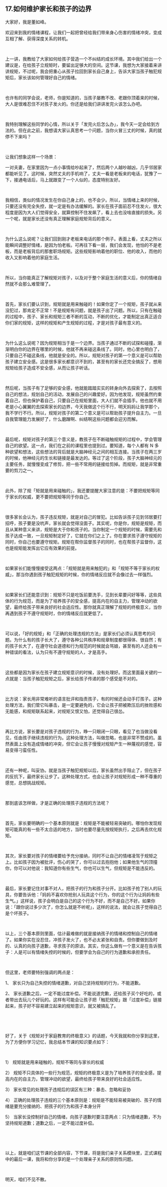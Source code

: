 ## 17.如何维护家长和孩子的边界
大家好，我是董如峰。


欢迎来到我的情绪课程，让我们一起把曾经给我们带来身心伤害的情绪冲突，变成互相了解、获得深度关系的转机。


 


上一讲，我教给了大家如何给孩子营造一个不纠结的成长环境。其中我们给出一个建议是，在给孩子立规矩时，要留出足够大的空间。这节课，我想为大家接着来讲讲规矩，不过呢，我会把重心从孩子拉回到家长自己身上，告诉大家当孩子触犯规矩后，家长该如何管理好自己的情绪。


 


也许有的同学会说，老师，你是知道的，当孩子屡教不改、老跟你顶着来的时候，大人是很难忍住不对孩子发火的。你还是给我们讲讲发完火该怎么办吧。


 


我特别理解这些同学的心情，所以关于「发完火后怎么办」，我今天一定会给到方法的。但在此之前，我想请大家认真思考一个问题，当你火冒三丈的时候，真的就停不下来吗？


 


让我们想象这样一个场景：


一对夫妻，在家里因为一点小事情给吵起来了，然后两个人越吵越凶，几乎邻居家都能听见了。这时候，突然丈夫的手机响了，丈夫一看是老板来的电话，犹豫了一下，接通电话后，马上就跟变了一个人似的，态度特别友好。


 


我相信，类似的情况发生在你自己身上的，也不会少。所以，当情绪上来的时候，只要还没有完全失控，就一定是有办法缓解的。家长在孩子面前忍不住发火，很大程度是因为大人们觉得安全，就算控制不住发飙了，看上去也没啥直接的损失。另一个呢，就是家长还没有真正理解家庭规矩背后的意义。


 


为什么这么说呢？让我们回到刚才老板来电话的那个例子。表面上看，丈夫之所以能瞬间调整好情绪，是因为怕老板。可再往下看一层，我们会发现，他怕的不是老板，而是老板背后的那套职场规矩。这些规矩影响着他的职位、他的收入，而他的收入又影响着他的家庭生活。


 


所以，当你能真正了解规矩对孩子，以及对于整个家庭生活的意义后，你的情绪自然就不会那么难管理了。


 


首先，家长们要认识到，规矩就是用来触碰的！如果你定了一个规矩，孩子就从来没犯过，那肯定不正常！不是规矩有问题，就是孩子出了问题。所以，只有在触碰的过程中，孩子、家长和规矩三者不断的互动，不断的优化，才能制定出真正适合你们家的规矩，这样的规矩和产生规矩的过程，才是对孩子最有意义的。


 


为什么这么说呢？因为规矩相当于是一个边界。当孩子通过不断的试探和碰撞，渐渐明白你的边界在哪里的时候，他就不再来碰这条线了。同时，他心里也明白了，只要自己不碰这条线，他就是安全的。所以，规矩对孩子的第一个意义是可以帮助孩子建立安全感。这是很多家长都意识不到的，甚至有的家长还完全搞反了，想用规矩给孩子造成不安全感，从而让孩子听话。


 


然后呢，当孩子有了足够的安全感，他就能踏踏实实的转身向外去探索了，去按照自己的想法，规划自己的活动，发展自己的兴趣爱好。因为他发现，规矩虽然约束着自己，但也保护着自己，只要自己在规矩里面，大人们就不会插手。他也就不用老是小心翼翼的去探索家长的边界，今天我做这个行不行，明天妈妈让我学那个，我不学行不行。所以，规矩对孩子的第二个意义是可以帮助孩子提升自主力。一旦自我管理能力发展好了，什么磨蹭啊、纠结啊这些问题都会迎刃而解。


 


最后呢，规矩对孩子的第三个意义是，教孩子在不断碰触规矩的过程中，学会管理自己的欲望。这一点，我们在之前的课程里也提到过。要知道，每个人都有 N 多种欲望和想法，这些想法的背后就是大脑神经元之间的相互连接。当孩子在两三岁的时候，他神经元的生长和链接是最发达的。等过了这个阶段，孩子大脑神经元的主要任务，就慢慢变成了修剪，把一些不常用的链接给剪掉。而规矩，就是非常重要的剪刀之一。


 


此外，除了规「矩就是用来碰触的」，我还要提醒大家注意的是：不要把规矩等同于家长的权威，更不要把规矩等同于你自己。


 


很多家长会认为，孩子违反规矩，就是对自己的冒犯。比如告诉孩子见到邻居要打招呼，孩子要是没吭声，家长就会觉得没面子。其实呢，你是你，规矩是规矩，而且从某种意义来讲，规矩是大于你和孩子的。当你制定一个规矩的时候，需要先和孩子达成一致，一旦规矩制定好了，它就在你们之上了。你在要求孩子遵守规矩的同时，你自己也要遵守规矩。规矩在帮你监督孩子的同时，也在帮孩子监督你，这也是规矩能发挥出它应有效果的前提。


 


如果家长们能慢慢接受这两点：「规矩就是用来触犯的」和「规矩不等于家长的权威」，那当你遇到孩子触犯规矩的时候，你的情绪反应就不会像过去一样强烈。


 


如果家长们还能意识到：规矩不只是吃饭前要洗手，见到长辈要问好等等，这些具体的行为规范，而是为了培养孩子的安全感，提高内在的自主力，管理冲动的欲望，最终给孩子带来良好的社会适应性。那你就真正理解了规矩的终极意义，当你再遇到孩子不遵守规矩时，你的情绪反应就更低了。


 


可以说，「好的规矩」和「正确的处理违规的方法」是家长们必须认真思考的问题。为什么有的孩子长大了，遵守各种公共秩序和规章制度都很得体、很自然；有的孩子长大了，在遵守社会道德和行为规范的时候就会骂娘，甚至有的人还会有一种错误的看法，认为只有不遵守规矩的人，才是高手。


 


这些都是因为家长在孩子建立规矩意识的时候，没有处理好。而这里面最关键的一点就是：当孩子触犯规矩之后，家长给孩子传递的那个感受是不对的。


 


比方说：家长用非常难听的语言批评和指责孩子，有的时候还会动手打孩子。这种处理方法，我们管它叫暴击，是一定要避免的，它会让孩子把被欺压后的挫败感和无能感，和规矩联系起来，对规矩又恨又怕，还觉得自己很怂。


 


再比方说，家长要是对孩子违规的行为，睁一只眼闭一只眼，看见了也当做没看见，任由孩子继续违规的行为。这种处理方法，叫做忽略，也是非常不赞成的。虽然表面上没有造成情绪的冲突，但它会让孩子慢慢对规矩产生一种蔑视的感觉，容易变得刁蛮任性。


 


还有一种呢，叫妥协。就是当孩子触犯规矩以后，家长虽然出手阻止了，但在孩子的反抗下，最终家长让步了。这种处理方式，也会让孩子对规矩形成一种不尊重的感觉，总想挑战规矩。


 


那到底该怎样做，才是正确的处理孩子违规的方法呢？


 


首先，家长要明确的一个基本原则就是：规矩是不能被轻易突破的。哪怕你发现规矩可能真的有一些不太合适的地方，当时也要尽量先按规矩执行，之后再去优化规矩。


 


其次，家长要对孩子的情绪要给予充分接纳，同时不让自己的情绪凌驾于规矩之上。比如孩子因为被批评，伤心的哭了，你可以过去抱抱他；如果他生气的顶撞你，你可以对他说：我知道你有些生气，你也可以生气，但规矩是不能违反的。


 


最后，家长要记住对事不对人，把孩子的行为和孩子分开。比如孩子抢了别人的玩具，你要告诉他：「妈妈不喜欢你抢别人玩具这个行为，你的这个行为让妈妈有些生气。」这样说，孩子会明白是自己的这个行为不好，而不是自己不好。如果你说：「跟你说过多少次了，你怎么就是不听呢」，这样的说法，就会让孩子觉得自己是个坏孩子。


 


以上，三个基本原则里面，估计最难做的就是接纳孩子的情绪和控制自己的情绪了。如果你实在没忍住，冲孩子发火了，也不必太紧张和自责。但你要做到及时的、认真的向孩子道歉，寻求孩子的原谅。其实，你这么做有一个意义是在告诉孩子：人是可以有情绪失控的时候的，但要学会为自己的行为道歉和承担责任。


 


但这里，老师要特别强调的两点是：


1、 家长只为自己失控的情绪道歉，对自己坚持规矩的行为，不能道歉。


2、 家长道歉之后，一定不能过度补偿。不能说道完歉，还给孩子买个好吃的，或者带出去玩儿个好玩的。这样有可能会让孩子把「触犯规矩」跟「过度补偿」链接起来，孩子好不容易建立起来的规矩意识，就又被搞乱了。


 


 


好了，关于《规矩对于家庭教育的终极意义》的话题，今天我就和你分享到这里，为了方便你学习记忆，我总结本节课的知识要点如下：


 


1） 规矩就是用来碰触的，规矩不等同与家长的权威


2） 规矩不只具体的一些行为规范，规矩的终极意义是为了培养孩子的安全感，提高内在的自主力，管理冲动的欲望，最终给孩子带来良好的社会适应性。


3） 家长常见的处理孩子违规后的误区有三种：暴击、忽略和妥协


4） 正确的处理孩子违规的三个基本原则是：规矩是不能轻易被突破的、孩子的情绪是要充分接纳的、把孩子的行为和孩子本身分开


5） 当家长没控制好自己的情绪，向孩子道歉时要注意两点：只为情绪道歉，不为坚持规矩道歉；道歉之后，一定不能过度补偿。


 


 


以上，就是咱们这节课的全部内容，下节课，将是我们亲子关系模块里，正式课程中的最后一课，我将和你分享的是一个处理亲子关系的原则性问题。


 


明天，咱们不见不散。

